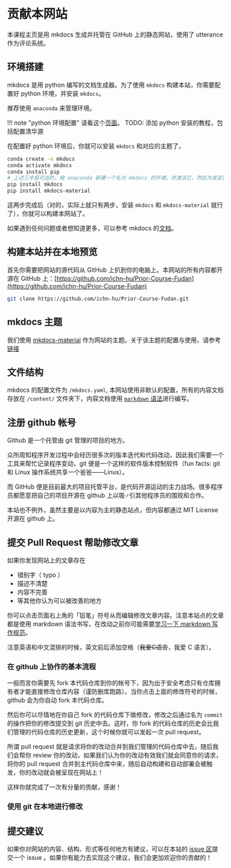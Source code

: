 # 贡献本网站

本课程主页是用 mkdocs 生成并托管在 GitHub 上的静态网站，使用了 utterance 作为评论系统。

## 环境搭建

mkdocs 是用 python 编写的文档生成器。为了使用 `mkdocs` 构建本站，你需要配置好 python 环境，并安装 `mkdocs`。

推荐使用 `anaconda` 来管理环境。

!!! note "python 环境配置"
    请看这个[页面](https://mirrors.tuna.tsinghua.edu.cn/help/anaconda/)。
    TODO: 添加 python 安装的教程，包括配置清华源

在配置好 python 环境后，你就可以安装 `mkdocs` 和对应的主题了，

```bash
conda create -n mkdocs
conda activate mkdocs
conda install pip
# 上述三步是可选的，用 anaconda 新建一个名为 mkdocs 的环境，并激活它，然后为其安装 pip （ python 的包管理器）
pip install mkdocs
pip install mkdocs-material
```

这两步完成后（对的，实际上就只有两步，安装 `mkdocs` 和 `mkdocs-material` 就行了），你就可以构建本网站了。

如果遇到任何问题或者想知道更多，可以参考 mkdocs 的[文档](https://www.mkdocs.org/#installation)。

## 构建本站并在本地预览

首先你需要把网站的源代码从 GitHub 上扒到你的电脑上。本网站的所有内容都开源在 GitHub 上：[https://github.com/ichn-hu/Prior-Course-Fudan](https://github.com/ichn-hu/Prior-Course-Fudan)

```bash
git clone https://github.com/ichn-hu/Prior-Course-Fudan.git
```

## mkdocs 主题

我们使用 [mkdocs-material](https://squidfunk.github.io/mkdocs-material/) 作为网站的主题。关于该主题的配置与使用，请参考[链接](https://squidfunk.github.io/mkdocs-material/)

## 文件结构

mkdocs 的配置文件为 `/mkdocs.yaml`, 本网站使用非默认的配置，所有的内容文档存放在 `/content/` 文件夹下，内容文档使用 [`markdown` 语法]()进行编写。

## 注册 github 帐号

Github 是一个托管由 git 管理的项目的地方。

众所周知程序开发过程中会经历很多次的版本迭代和代码改动，因此我们需要一个工具来帮忙记录程序变动，git 便是一个这样的软件版本控制软件（fun facts: git 和 Linux 操作系统共享一个爸爸——Linus）。

而 GitHub 便是目前最大的项目托管平台，是代码开源运动的主力战场。很多程序员都愿意把自己的项目开源在 github 上以吸♂引其他程序员的围观和合作。

本站也不例外，虽然主要是以内容为主的静态站点，但内容都通过 MIT License 开源在 github 上。

## 提交 Pull Request 帮助修改文章

如果你发现网站上的文章存在

* 错别字（ typo ）
* 描述不清楚
* 内容不完善
* 等其他你认为可以被改善的地方

你可以点击页面右上角的「铅笔」符号从而编辑修改文章内容。注意本站点的文章都是使用 markdown 语法书写，在改动之前你可能需要[学习一下 markdown 写作规范](https://juejin.im/post/5c21ea45e51d453634701bca)。

注意英语和中文混排的时候，英文前后添加空格（~~我爱C语言~~，我爱 C 语言）。

### 在 github 上协作的基本流程

一般而言你需要先 fork 本代码仓库到你的帐号下，因为出于安全考虑只有仓库拥有者才能直接修改仓库内容（谨防删库跑路）。当你点击上面的修改符号的时候，github 会为你自动 fork 本代码仓库。

然后你可以尽情地在你自己 fork 的代码仓库下做修改，修改之后通过名为 `commit` 的操作把你的修改提交到 git 历史中去。这时，你 fork 的代码仓库的历史会比我们管理的代码仓库的历史更新，这个时候你就可以发起一次 pull request。

所谓 pull request 就是请求将你的改动合并到我们管理的代码仓库中去，随后我们会帮你 review 你的改动，如果我们认为你的改动有效我们就会同意你的请求，将你的 pull request 合并到主代码仓库中来，随后自动构建和自动部署会被触发，你的改动就会被呈现在网站上！

这样你就完成了一次有分量的贡献，感谢！

### 使用 git 在本地进行修改

## 提交建议

如果你对网站的内容、结构、形式等任何地方有建议，可以在本站的 [issue 区](https://github.com/ichn-hu/Prior-Course-Fudan/issues)提交一个 issue 。如果你有能力去实现这个建议，我们会更加欢迎你的贡献的！